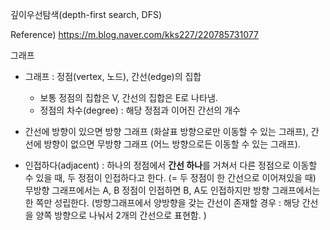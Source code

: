 깊이우선탐색(depth-first search, DFS)

Reference) https://m.blog.naver.com/kks227/220785731077

그래프

- 그래프 : 정점(vertex, 노드), 간선(edge)의 집합

  - 보통 정점의 집합은 V, 간선의 집합은 E로 나타냄.
  - 정점의 차수(degree) : 해당 정점과 이어진 간선의 개수

- 간선에 방향이 있으면 방향 그래프 (화살표 방향으로만 이동할 수 있는 그래프),
  간선에 방향이 없으면 무방향 그래프 (어느 방향으로든 이동할 수 있는 그래프).

- 인접하다(adjacent) : 하나의 정점에서 **간선 하나**를 거쳐서 다른 정점으로 이동할 수 있을 때,
  두 정점이 인접하다고 한다.
  (= 두 정점이 한 간선으로 이어져있을 때)
  무방향 그래프에서는 A, B 정점이 인접하면 B, A도 인접하지만 방향 그래프에서는 한 쪽만 성립한다.
  (방향그래프에서 양방향을 갖는 간선이 존재할 경우 : 해당 간선을 양쪽 방향으로 나눠서 2개의 간선으로 표현함. )
